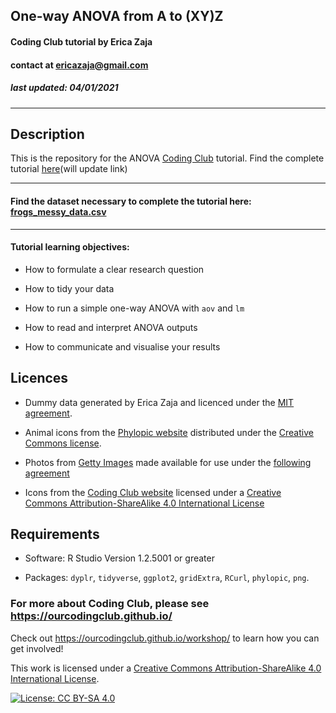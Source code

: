 ## One-way ANOVA from A to (XY)Z
#### Coding Club tutorial by Erica Zaja 
#### contact at ericazaja@gmail.com
##### last updated: 04/01/2021
*****

## **Description**

This is the repository for the ANOVA [Coding Club](https://ourcodingclub.github.io/) tutorial. Find the complete tutorial [here](https://eddatascienceees.github.io/tutorial-ericazaja/)(will update link)

***********

#### Find the dataset necessary to complete the tutorial here: [frogs_messy_data.csv](https://github.com/ourcodingclub/CC-anova/blob/main/frogs_messy_data.csv)

******

#### Tutorial learning objectives:

- How to formulate a clear research question

- How to tidy your data

- How to run a simple one-way ANOVA with `aov` and `lm`

- How to read and interpret ANOVA outputs

- How to communicate and visualise your results


## **Licences**

- Dummy data generated by Erica Zaja and licenced under the [MIT agreement](https://github.com/EdDataScienceEES/tutorial-ericazaja/tree/master/LICENSE.md).

- Animal icons from the [Phylopic website](http://phylopic.org/) distributed under the [Creative Commons license](https://creativecommons.org/).

- Photos from [Getty Images](https://www.gettyimages.co.uk/eula) made available for use under the [following agreement](https://www.gettyimages.co.uk/eula)

- Icons from the [Coding Club website](https://ourcodingclub.github.io/) licensed under a [Creative Commons Attribution-ShareAlike 4.0 International License](https://creativecommons.org/licenses/by-sa/4.0/)


## **Requirements**

- Software: R Studio Version 1.2.5001 or greater 

- Packages: `dyplr`, `tidyverse`, `ggplot2`, `gridExtra`, `RCurl`, `phylopic`, `png`. 

### For more about Coding Club, please see https://ourcodingclub.github.io/

Check out https://ourcodingclub.github.io/workshop/ to learn how you can get involved!

This work is licensed under a [Creative Commons Attribution-ShareAlike 4.0 International License](https://creativecommons.org/licenses/by-sa/4.0/).

[![License: CC BY-SA 4.0](https://licensebuttons.net/l/by-sa/4.0/80x15.png)](https://creativecommons.org/licenses/by-sa/4.0/)
